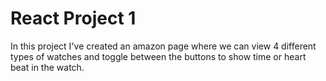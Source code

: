 # React Project 1

In this project I've created an amazon page where we can view 4 different types of watches and toggle between the buttons to show time or heart beat in the watch.

